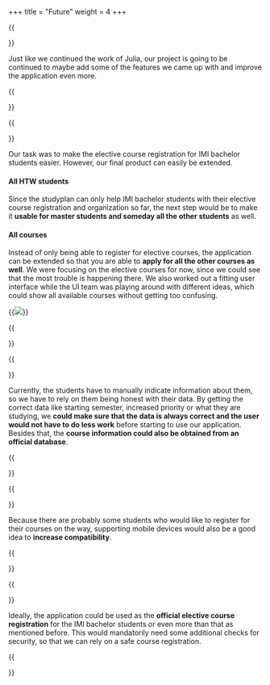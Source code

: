 +++
title = "Future"
weight = 4
+++

{{<section title="Continued in a bachelor thesis">}}

Just like we continued the work of Julia, our project is going to be continued to maybe add some of the features we came up with and improve the application even more.

{{</section>}}

{{<section title="Extensions">}}

Our task was to make the elective course registration for IMI bachelor students easier. However, our final product can easily be extended.

#### All HTW students
Since the studyplan can only help IMI bachelor students with their elective course registration and organization so far, the next step would be to make it **usable for master students and someday all the other students** as well.

#### All courses
Instead of only being able to register for elective courses, the application can be extended so that you are able to **apply for all the other courses as well**. We were focusing on the elective courses for now, since we could see that the most trouble is happening there. We also worked out a fitting user interface while the UI team was playing around with different ideas, which could show all available courses without getting too confusing.

{{<image src="finalDesign.png">}}

{{</section>}}

{{<section title="Forking information from reliable source">}}

Currently, the students have to manually indicate information about them, so we have to rely on them being honest with their data. By getting the correct data like starting semester, increased priority or what they are studying, we **could make sure that the data is always correct and the user would not have to do less work** before starting to use our application. Besides that, the **course information could also be obtained from an official database**.

{{</section>}}

{{<section title="Supporting mobile devices">}}

Because there are probably some students who would like to register for their courses on the way, supporting mobile devices would also be a good idea to **increase compatibility**.

{{</section>}}

{{<section title="Further usage">}}

Ideally, the application could be used as the **official elective course registration** for the IMI bachelor students or even more than that as mentioned before. This would mandatorily need some additional checks for security, so that we can rely on a safe course registration.

{{</section>}}